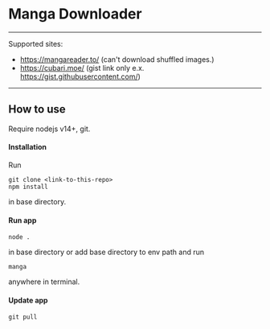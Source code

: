 # Manga Downloader

---

Supported sites:
- https://mangareader.to/  (can't download shuffled images.)
- https://cubari.moe/  (gist link only e.x. https://gist.githubusercontent.com/)

---

## How to use

Require nodejs v14+, git.


#### Installation

Run
```
git clone <link-to-this-repo>
npm install
```

in base directory.

#### Run app

```
node .
```

in base directory or add base directory to env path and run 
```
manga
```
anywhere in terminal.

#### Update app

```
git pull
```